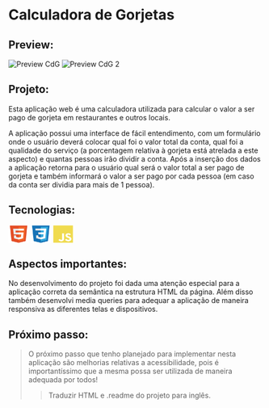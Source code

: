 # Calculadora de Gorjetas 
## Preview:
![Preview CdG](https://user-images.githubusercontent.com/97669160/163234027-3c213cc0-8f45-46a6-90ca-41cdf3eb56b6.PNG)
![Preview CdG 2](https://user-images.githubusercontent.com/97669160/163234155-331e2f1f-6439-4689-ab4f-711ed0429ecf.PNG)

## Projeto:
Esta aplicação web é uma calculadora utilizada para calcular o valor a ser pago de gorjeta em restaurantes e outros locais.

A aplicação possui uma interface de fácil entendimento, com um formulário onde o usuário deverá colocar qual foi o valor total da conta, qual foi a qualidade do serviço (a porcentagem relativa à gorjeta está atrelada a este aspecto) e quantas pessoas irão dividir a conta. Após a inserção dos dados a aplicação retorna para o usuário qual será o valor total a ser pago de gorjeta e também informará o valor a ser pago por cada pessoa (em caso da conta ser dividia para mais de 1 pessoa).

## Tecnologias:
<div style="display: inline_block">
<img align="center" alt="James-HTML" height="35" width="40" src="https://raw.githubusercontent.com/devicons/devicon/master/icons/html5/html5-original.svg">
<img align="center" alt="James-CSS" height="35" width="40" src="https://raw.githubusercontent.com/devicons/devicon/master/icons/css3/css3-original.svg">
<img align="center" alt="James-Js" height="35" width="40" src="https://raw.githubusercontent.com/devicons/devicon/master/icons/javascript/javascript-plain.svg">
</div>

## Aspectos importantes:
No desenvolvimento do projeto foi dada uma atenção especial para a aplicação correta da semântica na estrutura HTML da página.
Além disso também desenvolvi media queries para adequar a aplicação de maneira responsiva as diferentes telas e dispositivos.

## Próximo passo:
> O próximo passo que tenho planejado para implementar nesta aplicação são melhorias relativas a acessibilidade, pois é importantíssimo que a mesma possa ser utilizada de maneira adequada por todos!
> > Traduzir HTML e .readme do projeto para inglês.
